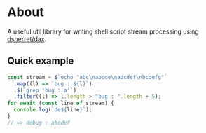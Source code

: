 # About

A useful util library for writing shell script stream processing using
[dsherret/dax](https://github.com/dsherret/dax).

## Quick example

```typescript
const stream = $`echo "abc\nabcde\nabcdef\nbcdefg"`
  .map((l) => `bug : ${l}`)
  .$(`grep 'bug : a'`)
  .filter((l) => l.length > "bug : ".length + 5);
for await (const line of stream) {
  console.log(`de${line}`);
}
// => debug : abcdef
```
